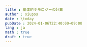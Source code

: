 ```yaml
---
title : 単体的ホモロジーの計算
author : xiupos
date : \today
pubDate : 2024-01-06T22:40:00+09:00
lang : ja
math : true
draft : true
---
```


